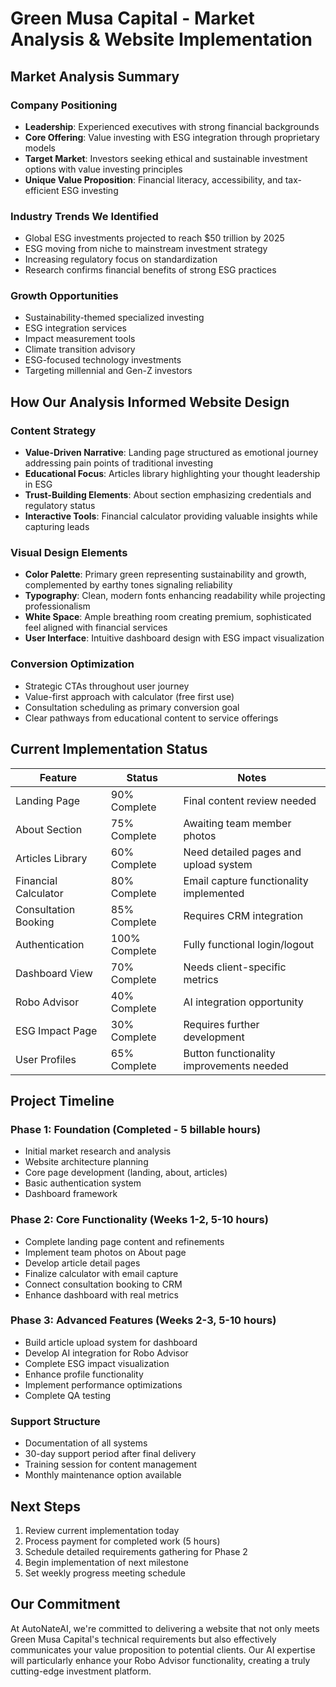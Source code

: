 # Green Musa Capital - Market Analysis & Website Implementation

## Market Analysis Summary

### Company Positioning
- **Leadership**: Experienced executives with strong financial backgrounds
- **Core Offering**: Value investing with ESG integration through proprietary models
- **Target Market**: Investors seeking ethical and sustainable investment options with value investing principles
- **Unique Value Proposition**: Financial literacy, accessibility, and tax-efficient ESG investing

### Industry Trends We Identified
- Global ESG investments projected to reach $50 trillion by 2025
- ESG moving from niche to mainstream investment strategy
- Increasing regulatory focus on standardization
- Research confirms financial benefits of strong ESG practices

### Growth Opportunities
- Sustainability-themed specialized investing
- ESG integration services
- Impact measurement tools
- Climate transition advisory
- ESG-focused technology investments
- Targeting millennial and Gen-Z investors

## How Our Analysis Informed Website Design

### Content Strategy
- **Value-Driven Narrative**: Landing page structured as emotional journey addressing pain points of traditional investing
- **Educational Focus**: Articles library highlighting your thought leadership in ESG
- **Trust-Building Elements**: About section emphasizing credentials and regulatory status
- **Interactive Tools**: Financial calculator providing valuable insights while capturing leads

### Visual Design Elements
- **Color Palette**: Primary green representing sustainability and growth, complemented by earthy tones signaling reliability
- **Typography**: Clean, modern fonts enhancing readability while projecting professionalism
- **White Space**: Ample breathing room creating premium, sophisticated feel aligned with financial services
- **User Interface**: Intuitive dashboard design with ESG impact visualization

### Conversion Optimization
- Strategic CTAs throughout user journey
- Value-first approach with calculator (free first use)
- Consultation scheduling as primary conversion goal
- Clear pathways from educational content to service offerings

## Current Implementation Status

| Feature | Status | Notes |
|---------|--------|-------|
| Landing Page | 90% Complete | Final content review needed |
| About Section | 75% Complete | Awaiting team member photos |
| Articles Library | 60% Complete | Need detailed pages and upload system |
| Financial Calculator | 80% Complete | Email capture functionality implemented |
| Consultation Booking | 85% Complete | Requires CRM integration |
| Authentication | 100% Complete | Fully functional login/logout |
| Dashboard View | 70% Complete | Needs client-specific metrics |
| Robo Advisor | 40% Complete | AI integration opportunity |
| ESG Impact Page | 30% Complete | Requires further development |
| User Profiles | 65% Complete | Button functionality improvements needed |

## Project Timeline

### Phase 1: Foundation (Completed - 5 billable hours)
- Initial market research and analysis
- Website architecture planning
- Core page development (landing, about, articles)
- Basic authentication system
- Dashboard framework

### Phase 2: Core Functionality (Weeks 1-2, 5-10 hours)
- Complete landing page content and refinements
- Implement team photos on About page
- Develop article detail pages
- Finalize calculator with email capture
- Connect consultation booking to CRM
- Enhance dashboard with real metrics

### Phase 3: Advanced Features (Weeks 2-3, 5-10 hours)
- Build article upload system for dashboard
- Develop AI integration for Robo Advisor
- Complete ESG impact visualization
- Enhance profile functionality
- Implement performance optimizations
- Complete QA testing

### Support Structure
- Documentation of all systems
- 30-day support period after final delivery
- Training session for content management
- Monthly maintenance option available

## Next Steps
1. Review current implementation today
2. Process payment for completed work (5 hours)
3. Schedule detailed requirements gathering for Phase 2
4. Begin implementation of next milestone
5. Set weekly progress meeting schedule

## Our Commitment
At AutoNateAI, we're committed to delivering a website that not only meets Green Musa Capital's technical requirements but also effectively communicates your value proposition to potential clients. Our AI expertise will particularly enhance your Robo Advisor functionality, creating a truly cutting-edge investment platform.

